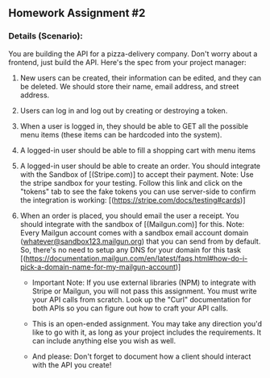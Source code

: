 ## Homework Assignment #2


### Details (Scenario):

You are building the API for a pizza-delivery company. Don't worry about a frontend, just build the API. Here's the spec from your project manager:

1. New users can be created, their information can be edited, and they can be deleted. We should store their name, email address, and street address.

2. Users can log in and log out by creating or destroying a token.

3. When a user is logged in, they should be able to GET all the possible menu items (these items can be hardcoded into the system).

4. A logged-in user should be able to fill a shopping cart with menu items

5. A logged-in user should be able to create an order. You should integrate with the Sandbox of [(Stripe.com)] to accept their payment. Note: Use the stripe sandbox for your testing. Follow this link and click on the "tokens" tab to see the fake tokens you can use server-side to confirm the integration is working: [(https://stripe.com/docs/testing#cards)]

6. When an order is placed, you should email the user a receipt. You should integrate with the sandbox of [(Mailgun.com)] for this. Note: Every Mailgun account comes with a sandbox email account domain (whatever@sandbox123.mailgun.org) that you can send from by default. So, there's no need to setup any DNS for your domain for this task [(https://documentation.mailgun.com/en/latest/faqs.html#how-do-i-pick-a-domain-name-for-my-mailgun-account)]

    * Important Note: If you use external libraries (NPM) to integrate with Stripe or Mailgun, you will not pass this assignment. You must write your API calls from scratch. Look up the "Curl" documentation for both APIs so you can figure out how to craft your API calls.

    * This is an open-ended assignment. You may take any direction you'd like to go with it, as long as your project includes the requirements. It can include anything else you wish as well. 

    * And please: Don't forget to document how a client should interact with the API you create!

